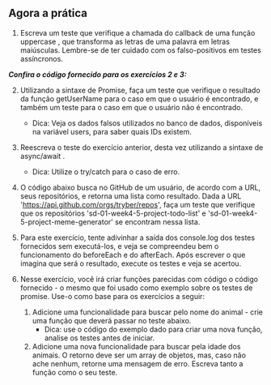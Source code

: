 ## Agora a prática
1. Escreva um teste que verifique a chamada do callback de uma função uppercase , que transforma as letras de uma palavra em letras maiúsculas. Lembre-se de ter cuidado com os falso-positivos em testes assíncronos.

_**Confira o código fornecido para os exercícios 2 e 3:**_

2. Utilizando a sintaxe de Promise, faça um teste que verifique o resultado da função getUserName para o caso em que o usuário é encontrado, e também um teste para o caso em que o usuário não é encontrado.
    - Dica: Veja os dados falsos utilizados no banco de dados, disponíveis na variável users, para saber quais IDs existem.

3. Reescreva o teste do exercício anterior, desta vez utilizando a sintaxe de async/await .
    - Dica: Utilize o try/catch para o caso de erro.

4. O código abaixo busca no GitHub de um usuário, de acordo com a URL, seus repositórios, e retorna uma lista como resultado. Dada a URL 'https://api.github.com/orgs/tryber/repos', faça um teste que verifique que os repositórios 'sd-01-week4-5-project-todo-list' e 'sd-01-week4-5-project-meme-generator' se encontram nessa lista.

5. Para este exercício, tente adivinhar a saída dos console.log dos testes fornecidos sem executá-los, e veja se compreendeu bem o funcionamento do beforeEach e do afterEach. Após escrever o que imagina que será o resultado, execute os testes e veja se acertou.

6. Nesse exercício, você irá criar funções parecidas com código o código fornecido - o mesmo que foi usado como exemplo sobre os testes de promise. Use-o como base para os exercícios a seguir:
    1. Adicione uma funcionalidade para buscar pelo nome do animal - crie uma função que deverá passar no teste abaixo.
        - Dica: use o código do exemplo dado para criar uma nova função, analise os testes antes de iniciar.
    2. Adicione uma nova funcionalidade para buscar pela idade dos animais. O retorno deve ser um array de objetos, mas, caso não ache nenhum, retorne uma mensagem de erro. Escreva tanto a função como o seu teste.